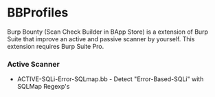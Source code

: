 # BBProfiles
Burp Bounty (Scan Check Builder in BApp Store) is a extension of Burp Suite that improve an active and passive scanner by yourself. This extension requires Burp Suite Pro. 

### Active Scanner
* ACTIVE-SQLi-Error-SQLmap.bb - Detect "Error-Based-SQLi" with SQLMap Regexp's 
